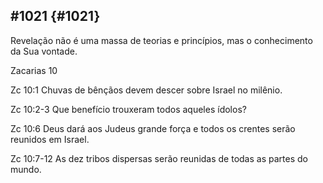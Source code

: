 ## #1021 {#1021}

Revelação não é uma massa de teorias e princípios, mas o conhecimento da Sua vontade.

Zacarias 10

Zc 10:1 Chuvas de bênçãos devem descer sobre Israel no milênio.

Zc 10:2-3 Que benefício trouxeram todos aqueles ídolos?

Zc 10:6 Deus dará aos Judeus grande força e todos os crentes serão reunidos em Israel.

Zc 10:7-12 As dez tribos dispersas serão reunidas de todas as partes do mundo.